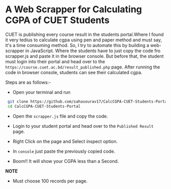 # A Web Scrapper for Calculating CGPA of CUET Students


CUET is publishing every course result in the students portal.Where I found it very tedius to calculate cgpa using pen and paper method and must say, it's a time consuming method. So, I try to automate this by building a web-scrapper in JavaScript. Where the students have to just copy  the code fro scrapper.js and paste it in the browser console. But before that, the student must login into their portal and head over to the ``https://course.cuet.ac.bd/result_published.php`` page. After running the code in browser console, students can see their calculated cgpa.

Steps are as follows:-

* Open your terminal and run 
```bash 
 git clone https://github.com/sahasourav17/CalcCGPA-CUET-Students-Portal.git
 cd CalcCGPA-CUET-Students-Portal
``` 
* Open the ``scrapper.js`` file and copy the code.

* Login to your student portal and head over to the ``Published Result`` page.
* Right Click on the page and Select inspect option.
* In ``console`` just paste the previously copied code.
* Boom!! It will show your CGPA less than a Second.

**NOTE**
- Must choose 100 records per page.

